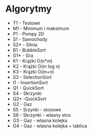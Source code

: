 # Algorytmy 

* T1 - Testowe
* M1 - Minimum i maksimum
* P1 - Pompy 2D
* S1 - Samochody
* S2\* - Silnia
* B1 - BubbleSort
* G1\* - Gra
* K1 - Krążki O(n\*m)
* K2 - Krążki O(m log n)
* K3 - Krążki O(m+n)
* S3 - SelectionSort
* I1 - InsertionSort
* Q1 - QuickSort
* S4 - Skrzynki
* Q2\* -QuickSort
* G2 - Gaz
* S5 - Srzynki - stosowe
* S6 - Skrzynki - wlasny stos
* G3 - Gaz - wlasna kolejka
* G4 - Gaz - wlasna kolejka + tablica
